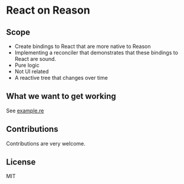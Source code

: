 React on Reason
===

Scope
---
- Create bindings to React that are more native to Reason
- Implementing a reconciler that demonstrates that these bindings to React are sound. 
- Pure logic 
- Not UI related
- A reactive tree that changes over time

What we want to get working
---
See [example.re](example.re)

Contributions
---
Contributions are very welcome.

License
---
MIT

